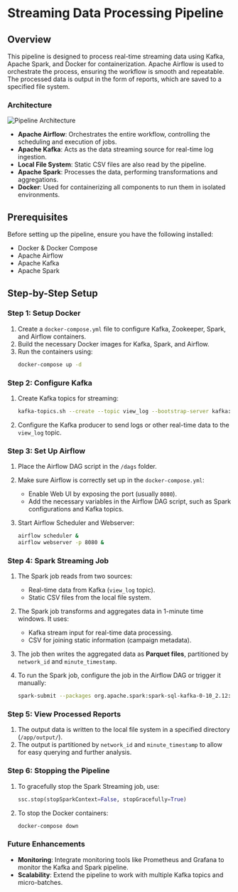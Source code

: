 
# Streaming Data Processing Pipeline

## Overview
This pipeline is designed to process real-time streaming data using Kafka, Apache Spark, and Docker for containerization. Apache Airflow is used to orchestrate the process, ensuring the workflow is smooth and repeatable. The processed data is output in the form of reports, which are saved to a specified file system.

### Architecture

![Pipeline Architecture](./architecture.png)

- **Apache Airflow**: Orchestrates the entire workflow, controlling the scheduling and execution of jobs.
- **Apache Kafka**: Acts as the data streaming source for real-time log ingestion.
- **Local File System**: Static CSV files are also read by the pipeline.
- **Apache Spark**: Processes the data, performing transformations and aggregations.
- **Docker**: Used for containerizing all components to run them in isolated environments.

## Prerequisites
Before setting up the pipeline, ensure you have the following installed:
- Docker & Docker Compose
- Apache Airflow
- Apache Kafka
- Apache Spark

## Step-by-Step Setup

### Step 1: Setup Docker
1. Create a `docker-compose.yml` file to configure Kafka, Zookeeper, Spark, and Airflow containers.
2. Build the necessary Docker images for Kafka, Spark, and Airflow.
3. Run the containers using:
   ```bash
   docker-compose up -d
   ```

### Step 2: Configure Kafka
1. Create Kafka topics for streaming:
   ```bash
   kafka-topics.sh --create --topic view_log --bootstrap-server kafka:9092
   ```
2. Configure the Kafka producer to send logs or other real-time data to the `view_log` topic.

### Step 3: Set Up Airflow
1. Place the Airflow DAG script in the `/dags` folder.
2. Make sure Airflow is correctly set up in the `docker-compose.yml`:
   - Enable Web UI by exposing the port (usually `8080`).
   - Add the necessary variables in the Airflow DAG script, such as Spark configurations and Kafka topics.

3. Start Airflow Scheduler and Webserver:
   ```bash
   airflow scheduler &
   airflow webserver -p 8080 &
   ```

### Step 4: Spark Streaming Job
1. The Spark job reads from two sources:
   - Real-time data from Kafka (`view_log` topic).
   - Static CSV files from the local file system.
   
2. The Spark job transforms and aggregates data in 1-minute time windows. It uses:
   - Kafka stream input for real-time data processing.
   - CSV for joining static information (campaign metadata).

3. The job then writes the aggregated data as **Parquet files**, partitioned by `network_id` and `minute_timestamp`.

4. To run the Spark job, configure the job in the Airflow DAG or trigger it manually:
   ```bash
   spark-submit --packages org.apache.spark:spark-sql-kafka-0-10_2.12:3.4.0 spark_processing_job.py
   ```

### Step 5: View Processed Reports
1. The output data is written to the local file system in a specified directory (`/app/output/`).
2. The output is partitioned by `network_id` and `minute_timestamp` to allow for easy querying and further analysis.

### Step 6: Stopping the Pipeline
1. To gracefully stop the Spark Streaming job, use:
   ```python
   ssc.stop(stopSparkContext=False, stopGracefully=True)
   ```

2. To stop the Docker containers:
   ```bash
   docker-compose down
   ```

### Future Enhancements
- **Monitoring**: Integrate monitoring tools like Prometheus and Grafana to monitor the Kafka and Spark pipeline.
- **Scalability**: Extend the pipeline to work with multiple Kafka topics and micro-batches.
